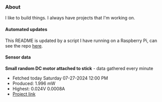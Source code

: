### About
I like to build things. I always have projects that I'm working on.

#### Automated updates
This README is updated by a script I have running on a Raspberry Pi, can see the repo [here](https://github.com/jdc-cunningham/raspi-git-repo-updater).

#### Sensor data


**Small random DC motor attached to stick** - data gathered every minute
- Fetched today Saturday 07-27-2024 12:00 PM
- Produced: 1.996 mW
- Highest: 0.024V 0.0008A
- [Project link](https://github.com/jdc-cunningham/turbine-raspi)